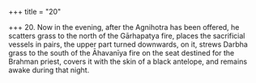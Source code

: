 +++
title = "20"

+++
20. Now in the evening, after the Agnihotra has been offered, he scatters grass to the north of the Gārhapatya fire, places the sacrificial vessels in pairs, the upper part turned downwards, on it, strews Darbha grass to the south of the Āhavanīya fire on the seat destined for the Brahman priest, covers it with the skin of a black antelope, and remains awake during that night.
